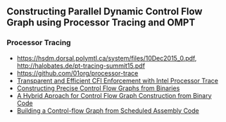 ## Constructing Parallel Dynamic Control Flow Graph using Processor Tracing and OMPT



### Processor Tracing
 * https://hsdm.dorsal.polymtl.ca/system/files/10Dec2015_0.pdf, http://halobates.de/pt-tracing-summit15.pdf
 * https://github.com/01org/processor-trace
 * [Transparent and Efficient CFI Enforcement with Intel Processor Trace](http://ipads.se.sjtu.edu.cn/lib/exe/fetch.php?media=publications:flowguard.pdf)
 * [Constructing Precise Control Flow Graphs from Binaries](https://pdfs.semanticscholar.org/1181/432dee62981c5a8ed5e9c16ec0a556f56b77.pdf)
 * [A Hybrid Aproach for Control Flow Graph Construction from
Binary Code](http://www.jaist.ac.jp/~mizuhito/papers/conference/APSEC13.pdf)
 * [Building a Control-flow Graph from Scheduled Assembly Code](http://www.hipersoft.rice.edu/grads/publications/pldicfg4.pdf)
 
